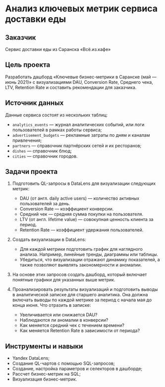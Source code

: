 # Анализ ключевых метрик сервиса доставки еды

## Заказчик 
Сервис доставки еды из Саранска «Всё.из.кафе»

## Цель проекта
Разработать дашборд «Ключевые бизнес-метрики в Саранске (май — июнь 2021)» с визуализациями DAU, Conversion Rate, Среднего чека, LTV, Retention Rate и составить рекомендации для заказчика.

## Источник данных
Данные сервиса состоят из нескольких таблиц:
- `analytics_events` — журнал аналитических событий, или логи пользователей в рамках работы сервиса;
- `advertisement_budgets` — рекламные затраты по дням и каналам привлечения;
- `partners` — справочник партнёрских сетей и их ресторанов;
- `dishes` — справочник блюд;
- `cities` — справочник городов.
  
## Задачи проекта
1. Подготовить QL-запросы в DataLens для визуализации следующих метрик: 
    - DAU (от англ. daily active users) — количество активных пользователей за день.
    - Conversion Rate — коэффициент конверсии.
    - Средний чек — средняя сумма покупки на пользователя.
    - LTV (от англ. lifetime value) — совокупная ценность клиента за период.
    - Retention Rate — коэффициент удержания пользователей.

2. Создать визуализации в DataLens: 
    - Для каждой метрики подготовить график для наглядного анализа. Например, линейные тренды, диаграммы или таблицы.
    - Убедиться, что визуализации отражают динамику показателей, а также позволяют выявлять закономерности и аномалии.

3. На основе этих запросов создать дашборд, который включает понятные графики для указанных выше метрик.

4.  Проанализировать результаты визуализаций и подготовить выводы в аналитической записке для старшего аналитика. Она должна включать выводы по каждой метрике за период с начала мая до конца июня. Что отразить в записке: 
    - Увеличивается или снижается DAU?
    - Наблюдаются ли аномалии в конверсии?
    - Как меняется средний чек с течением времени?
    - Как меняется Retention Rate в зависимости от периода?
  
## Инструменты и навыки
- Yandex DataLens;
- Создание QL-чартов с помощью SQL-запросов;
- Создание, настройка параметров и селекторов в дашборде;
- Рассчет бизнес-метрик на SQL;
- Визуализация бизнес-метрик.
